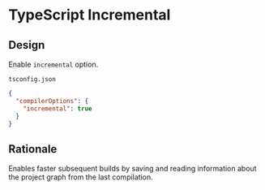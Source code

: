 # TypeScript Incremental

## Design

Enable `incremental` option.

`tsconfig.json`

```json
{
  "compilerOptions": {
    "incremental": true
  }
}
```

## Rationale

Enables faster subsequent builds by saving and reading information about the project graph from the last compilation.
